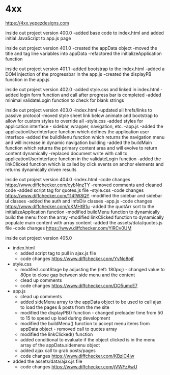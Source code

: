 # 4xx

https://4xx.yepezdesigns.com

inside out project version 400.0
-added base code to index.html and added initial JavaScript to app.js page

inside out project version 401.0
-created the appData object
-moved the title and tag line variables into appData
-refactored the initializeApplication function

inside out project version 401.1
-added bootstrap to the index.html
-added a DOM injection of the progressbar in the app.js
-created the displayPB function in the app.js

inside out project version 402.0
-added style.css and linked in index.html
-added login form function and call after progress bar is completed
-added minimal validateLogin function to check for blank strings 

inside out project version 403.0
-index.html
	-updated all hrefs/links to passive protocol
	-moved style sheet link below animate and bootstrap to allow for custom styles to override all
-style.css
	-added styles for application interface - sidebar, wrapper, navigation, etc.
-app.js
	-added the applicationUserInterface function which defines the application user interface
	-added the buildMenu function which returns the navigation menu and will increase in dynamic navigation building
	-added the buildMain function which returns the primary content area and will evolve to return content dynamically
	-replaced document write with call to applicationUserInterface function in the validateLogin function
	-added the linkClicked function which is called by click events on anchor elements and returns dynamically driven results
	
inside out project version 404.0
-index.html
	-code changes https://www.diffchecker.com/oybNnzTY
	-removed comments and cleaned code
	-added script tag for quotes.js file
-style.css
	-code changes https://www.diffchecker.com/114fW8QY
	-modified the sidebar and sidebar ul classes
	-added the auth and infoDiv classes
-app.js
	-code changes https://www.diffchecker.com/oKMHtB1u
	-added the quotArr sort to the initializeApplication function
	-modified buildMenu function to dynamically build the menu from the array
	-modified linkClicked function to dynamically populate main content with array content
	-added the assets/data/quotes.js file
	-code changes https://www.diffchecker.com/YlRCv0UM
	
inside out project version 405.0
- index.html
    - added script tag to pull in ajax.js file
    - code changes https://www.diffchecker.com/YvNo8ojf
- style.css
    - modifed .contStage by adjusting the (left: 180px;) - changed value to 80px to close gap between side menu and the content
    - clead up comments
    - code changes https://www.diffchecker.com/DO5umcE7
- app.js
    - clead up comments
    - added sideMenu array to the appData object to be used to call ajax to load the pages & posts from the me site
    - modified the displayPB() function - changed preloader time from 50 to 15 to speed up load during development
    - modified the buildMenu() function to accept menu items from appData object - removed call to quotes array
    - modified the linkClicked() function 
    - added conditional to evaluate if the object clicked is in the menu array of the appData.sidemenu object
    - added ajax call to grab posts/pages
    - code changes https://www.diffchecker.com/KBziC4iw
- added the assets/data/ajax.js file
    - code changes https://www.diffchecker.com/jVWFzAwU     

